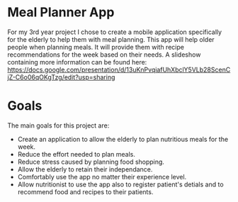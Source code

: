 # Meal Planner App
For my 3rd year project I chose to create a mobile application specifically for the elderly to help them with meal planning.
This app will help older people when planning meals. It will provide them with recipe recommendations for the week based on their needs.
A slideshow containing more information can be found here: https://docs.google.com/presentation/d/13uKnPvqiafUhXbclY5VLb28ScenCjZ-C6o06qOKgTzg/edit?usp=sharing 


# Goals
The main goals for this project are:
* Create an application to allow the elderly to plan nutritious meals for the week.
* Reduce the effort needed to plan meals.
* Reduce stress caused by planning food shopping.
* Allow the elderly to retain their independance.
* Comfortably use the app no matter their experience level.
* Allow nutritionist to use the app also to register patient's detials and to recommend food and recipes to their patients.

